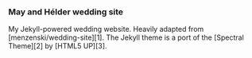 ### May and Hélder wedding site

My Jekyll-powered wedding website. Heavily adapted from [menzenski/wedding-site][1]. The Jekyll theme is a port of the [Spectral Theme][2] by [HTML5 UP][3].
